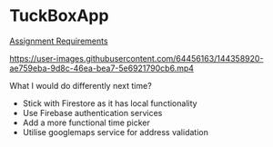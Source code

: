# TuckBoxApp
[Assignment Requirements](https://docs.google.com/viewer?url=https://raw.githubusercontent.com/UrsusAquaticus/TuckBoxApp/master/Assignment.pdf)

https://user-images.githubusercontent.com/64456163/144358920-ae759eba-9d8c-46ea-bea7-5e6921790cb6.mp4

What I would do differently next time?
* Stick with Firestore as it has local functionality
* Use Firebase authentication services
* Add a more functional time picker
* Utilise googlemaps service for address validation
